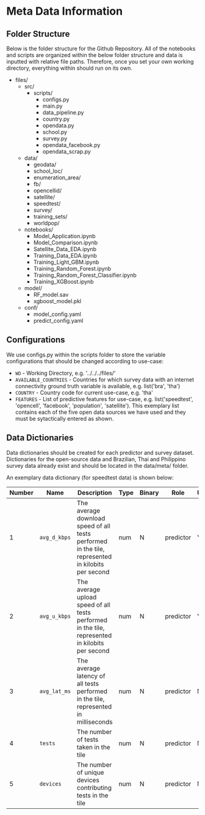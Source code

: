 # Meta Data Information

## Folder Structure
Below is the folder structure for the Github Repository. All of the notebooks and scripts are organized within the below folder structure and data is inputted with relative file paths. Therefore, once you set your own working directory, everything within should run on its own. 

- files/
  - src/
    - scripts/
      - configs.py
      - main.py
      - data_pipeline.py
      - country.py
      - opendata.py
      - school.py
      - survey.py
      - opendata_facebook.py
      - opendata_scrap.py
  - data/
    - geodata/
    - school_loc/
    - enumeration_area/
    - fb/
    - opencellid/
    - satellite/
    - speedtest/
    - survey/
    - training_sets/
    - worldpop/
  - notebooks/
    - Model_Application.ipynb
    - Model_Comparison.ipynb
    - Satellite_Data_EDA.ipynb
    - Training_Data_EDA.ipynb
    - Training_Light_GBM.ipynb
    - Training_Random_Forest.ipynb
    - Training_Random_Forest_Classifier.ipynb
    - Training_XGBoost.ipynb
  - model/
    - RF_model.sav
    - xgboost_model.pkl
  - conf/
    - model_config.yaml
    - predict_config.yaml
  

## Configurations

We use configs.py within the scripts folder to store the variable configurations that should be changed according to use-case:

* `WD` - Working Directory, e.g. '../../../files/'
* `AVAILABLE_COUNTRIES` - Countries for which survey data with an internet connectivity ground truth variable is available, e.g. list('bra', 'tha')
* `COUNTRY` - Country code for current use-case, e.g. 'tha'
* `FEATURES` - List of predictive features for use-case, e.g. list('speedtest', 'opencell', 'facebook', 'population', 'satellite'). This exemplary list contains each of the five open data sources we have used and they must be sytactically entered as shown.

## Data Dictionaries

Data dictionaries should be created for each predictor and survey dataset. Dictionaries for the open-source data and Brazilian, Thai and Philippino survey data already exist and should be located in the data/meta/ folder. 

An exemplary data dictionary (for speedtest data) is shown below:

| Number      | Name      | Description                        | Type     | Binary     | Role         | Use     | Comment               |
| ----------- | ---------- | ----------------------------------- | ----------- | ----------- | --------------- | ----------- | ----------------------- |
| 1       | `avg_d_kbps` | The average download speed of all tests performed in the tile, represented in kilobits per second | num | N | predictor | Y | mbps can also be used |
| 2       | `avg_u_kbps` | The average upload speed of all tests performed in the tile, represented in kilobits per second | num | N | predictor | Y | mbps can also be used |
| 3       | `avg_lat_ms` | The average latency of all tests performed in the tile, represented in milliseconds | num | N | predictor | N | |
| 4       | `tests` | The number of tests taken in the tile | num | N | predictor | N | |
| 5       | `devices` | The number of unique devices contributing tests in the tile | num | N | predictor | N | |